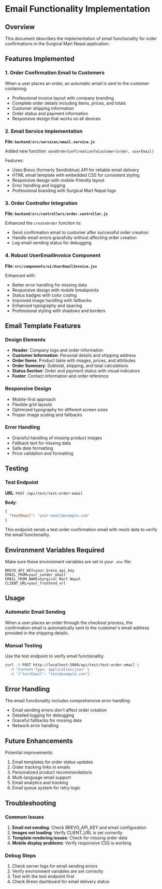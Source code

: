 # Email Functionality Implementation

## Overview

This document describes the implementation of email functionality for order confirmations in the Surgical Mart Nepal application.

## Features Implemented

### 1. Order Confirmation Email to Customers

When a user places an order, an automatic email is sent to the customer containing:
- Professional invoice layout with company branding
- Complete order details including items, prices, and totals
- Customer shipping information
- Order status and payment information
- Responsive design that works on all devices

### 2. Email Service Implementation

**File: `backend/src/services/email.service.js`**

Added new function: `sendOrderConfirmationToCustomer(order, userEmail)`

Features:
- Uses Brevo (formerly Sendinblue) API for reliable email delivery
- HTML email template with embedded CSS for consistent styling
- Responsive design with mobile-friendly layout
- Error handling and logging
- Professional branding with Surgical Mart Nepal logo

### 3. Order Controller Integration

**File: `backend/src/controllers/order.controller.js`**

Enhanced the `createOrder` function to:
- Send confirmation email to customer after successful order creation
- Handle email errors gracefully without affecting order creation
- Log email sending status for debugging

### 4. Robust UserEmailInvoice Component

**File: `src/components/ui/UserEmailInvoice.jsx`**

Enhanced with:
- Better error handling for missing data
- Responsive design with mobile breakpoints
- Status badges with color coding
- Improved image handling with fallbacks
- Enhanced typography and spacing
- Professional styling with shadows and borders

## Email Template Features

### Design Elements
- **Header**: Company logo and order information
- **Customer Information**: Personal details and shipping address
- **Order Items**: Product table with images, prices, and attributes
- **Order Summary**: Subtotal, shipping, and total calculations
- **Status Section**: Order and payment status with visual indicators
- **Footer**: Contact information and order reference

### Responsive Design
- Mobile-first approach
- Flexible grid layouts
- Optimized typography for different screen sizes
- Proper image scaling and fallbacks

### Error Handling
- Graceful handling of missing product images
- Fallback text for missing data
- Safe date formatting
- Price validation and formatting

## Testing

### Test Endpoint
**URL**: `POST /api/test/test-order-email`

**Body**:
```json
{
  "testEmail": "your-email@example.com"
}
```

This endpoint sends a test order confirmation email with mock data to verify the email functionality.

## Environment Variables Required

Make sure these environment variables are set in your `.env` file:

```env
BREVO_API_KEY=your_brevo_api_key
EMAIL_FROM=your_sender_email
EMAIL_FROM_NAME=Surgical Mart Nepal
CLIENT_URL=your_frontend_url
```

## Usage

### Automatic Email Sending
When a user places an order through the checkout process, the confirmation email is automatically sent to the customer's email address provided in the shipping details.

### Manual Testing
Use the test endpoint to verify email functionality:
```bash
curl -X POST http://localhost:5000/api/test/test-order-email \
  -H "Content-Type: application/json" \
  -d '{"testEmail": "test@example.com"}'
```

## Error Handling

The email functionality includes comprehensive error handling:
- Email sending errors don't affect order creation
- Detailed logging for debugging
- Graceful fallbacks for missing data
- Network error handling

## Future Enhancements

Potential improvements:
1. Email templates for order status updates
2. Order tracking links in emails
3. Personalized product recommendations
4. Multi-language email support
5. Email analytics and tracking
6. Email queue system for retry logic

## Troubleshooting

### Common Issues

1. **Email not sending**: Check BREVO_API_KEY and email configuration
2. **Images not loading**: Verify CLIENT_URL is set correctly
3. **Template rendering issues**: Check for missing order data
4. **Mobile display problems**: Verify responsive CSS is working

### Debug Steps

1. Check server logs for email sending errors
2. Verify environment variables are set correctly
3. Test with the test endpoint first
4. Check Brevo dashboard for email delivery status
